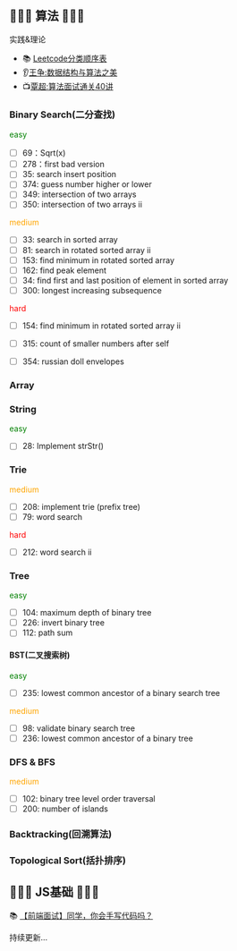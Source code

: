 ## 🏃🏃🏃 算法 🏃🏃🏃‍
实践&理论
+ 📚 [Leetcode分类顺序表](https://cspiration.com/leetcodeClassification#10301)
+ 👂[王争:数据结构与算法之美](https://time.geekbang.org/column/article/42733)
+ 📺[覃超:算法面试通关40讲](https://time.geekbang.org/course/intro/130)


### Binary Search(二分查找)
<font style="color: green">easy</font>
- [ ] 69：Sqrt(x) 
- [ ] 278：first bad version 
- [ ] 35: search insert position
- [ ] 374: guess number higher or lower
- [ ] 349: intersection of two arrays
- [ ] 350: intersection of two arrays ii

<font style="color: orange">medium</font>

- [ ] 33: search in sorted array
- [ ] 81: search in rotated sorted array ii
- [ ] 153: find minimum in rotated sorted array
- [ ] 162: find peak element
- [ ] 34: find first and last position of element in sorted array
- [ ] 300: longest increasing subsequence

<font style="color: red">hard</font>
- [ ] 154: find minimum in rotated sorted array ii
- [ ] 315: count of smaller numbers after self
- [ ] 354: russian doll envelopes


### Array

### String
<font style="color: green">easy</font>

- [ ] 28: Implement strStr() 

### Trie

<font style="color: orange">medium</font>
- [ ] 208: implement trie (prefix tree)
- [ ] 79: word search

<font style="color: red">hard</font>
- [ ] 212: word search ii

### Tree

<font color=green>easy</font>
- [ ] 104: maximum depth of binary tree
- [ ] 226: invert binary tree
- [ ] 112: path sum

#### BST(二叉搜索树)
<font style="color: green">easy</font>
- [ ] 235: lowest common ancestor of a binary search tree

<font style="color: orange">medium</font>
- [ ] 98: validate binary search tree
- [ ] 236: lowest common ancestor of a binary tree

### DFS & BFS
<font style="color: orange">medium</font>
- [ ] 102: binary tree level order traversal
- [ ] 200: number of islands

### Backtracking(回溯算法)

### Topological Sort(括扑排序)


## 🍻🍻🍻 JS基础 🍻🍻🍻


📚 [【前端面试】同学，你会手写代码吗？](https://juejin.im/post/5c9edb066fb9a05e267026dc#heading-13)


持续更新...